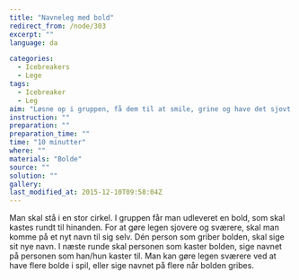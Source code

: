 ```yaml
---
title: "Navneleg med bold"
redirect_from: /node/303
excerpt: ""
language: da

categories:
  - Icebreakers
  - Lege
tags:
  - Icebreaker
  - Leg
aim: "Løsne op i gruppen, få dem til at smile, grine og have det sjovt."
instruction: ""
preparation: ""
preparation_time: ""
time: "10 minutter"
where: ""
materials: "Bolde"
source: ""
solution: ""
gallery:
last_modified_at: 2015-12-10T09:58:04Z
---
```

Man skal stå i en stor cirkel. I gruppen får man udleveret en bold, som skal kastes rundt til hinanden. For at gøre legen sjovere og sværere, skal man komme på et nyt navn til sig selv. Dén person som griber bolden, skal sige sit nye navn. I næste runde skal personen som kaster bolden, sige navnet på personen som han/hun kaster til. Man kan gøre legen sværere ved at have flere bolde i spil, eller sige navnet på flere når bolden gribes.
